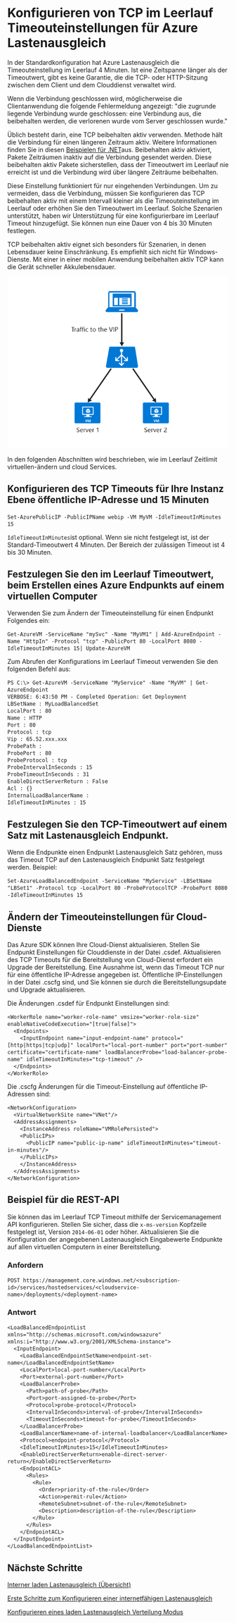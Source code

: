 <properties
   pageTitle="Konfigurieren Sie laden Lastenausgleich TCP im Leerlauf Timeout | Microsoft Azure"
   description="Laden Lastenausgleich TCP im Leerlauf Timeout konfigurieren"
   services="load-balancer"
   documentationCenter="na"
   authors="sdwheeler"
   manager="carmonm"
   editor="" />
<tags
   ms.service="load-balancer"
   ms.devlang="na"
   ms.topic="article"
   ms.tgt_pltfrm="na"
   ms.workload="infrastructure-services"
   ms.date="10/24/2016"
   ms.author="sewhee" />

# <a name="configure-tcp-idle-timeout-settings-for-azure-load-balancer"></a>Konfigurieren von TCP im Leerlauf Timeouteinstellungen für Azure Lastenausgleich

In der Standardkonfiguration hat Azure Lastenausgleich die Timeouteinstellung im Leerlauf 4 Minuten. Ist eine Zeitspanne länger als der Timeoutwert, gibt es keine Garantie, die die TCP- oder HTTP-Sitzung zwischen dem Client und dem Clouddienst verwaltet wird.

Wenn die Verbindung geschlossen wird, möglicherweise die Clientanwendung die folgende Fehlermeldung angezeigt: "die zugrunde liegende Verbindung wurde geschlossen: eine Verbindung aus, die beibehalten werden, die verlorenen wurde vom Server geschlossen wurde."

Üblich besteht darin, eine TCP beibehalten aktiv verwenden. Methode hält die Verbindung für einen längeren Zeitraum aktiv. Weitere Informationen finden Sie in diesen [Beispielen für .NET](https://msdn.microsoft.com/library/system.net.servicepoint.settcpkeepalive.aspx)aus. Beibehalten aktiv aktiviert, Pakete Zeiträumen inaktiv auf die Verbindung gesendet werden. Diese beibehalten aktiv Pakete sicherstellen, dass der Timeoutwert im Leerlauf nie erreicht ist und die Verbindung wird über längere Zeiträume beibehalten.

Diese Einstellung funktioniert für nur eingehenden Verbindungen. Um zu vermeiden, dass die Verbindung, müssen Sie konfigurieren das TCP beibehalten aktiv mit einem Intervall kleiner als die Timeouteinstellung im Leerlauf oder erhöhen Sie den Timeoutwert im Leerlauf. Solche Szenarien unterstützt, haben wir Unterstützung für eine konfigurierbare im Leerlauf Timeout hinzugefügt. Sie können nun eine Dauer von 4 bis 30 Minuten festlegen.

TCP beibehalten aktiv eignet sich besonders für Szenarien, in denen Lebensdauer keine Einschränkung. Es empfiehlt sich nicht für Windows-Dienste. Mit einer in einer mobilen Anwendung beibehalten aktiv TCP kann die Gerät schneller Akkulebensdauer.

![Timeout für TCP](./media/load-balancer-tcp-idle-timeout/image1.png)

In den folgenden Abschnitten wird beschrieben, wie im Leerlauf Zeitlimit virtuellen-ändern und cloud Services.

## <a name="configure-the-tcp-timeout-for-your-instance-level-public-ip-to-15-minutes"></a>Konfigurieren des TCP Timeouts für Ihre Instanz Ebene öffentliche IP-Adresse und 15 Minuten

    Set-AzurePublicIP -PublicIPName webip -VM MyVM -IdleTimeoutInMinutes 15

`IdleTimeoutInMinutes`ist optional. Wenn sie nicht festgelegt ist, ist der Standard-Timeoutwert 4 Minuten. Der Bereich der zulässigen Timeout ist 4 bis 30 Minuten.

## <a name="set-the-idle-timeout-when-creating-an-azure-endpoint-on-a-virtual-machine"></a>Festzulegen Sie den im Leerlauf Timeoutwert, beim Erstellen eines Azure Endpunkts auf einem virtuellen Computer

Verwenden Sie zum Ändern der Timeouteinstellung für einen Endpunkt Folgendes ein:

    Get-AzureVM -ServiceName "mySvc" -Name "MyVM1" | Add-AzureEndpoint -Name "HttpIn" -Protocol "tcp" -PublicPort 80 -LocalPort 8080 -IdleTimeoutInMinutes 15| Update-AzureVM

Zum Abrufen der Konfigurations im Leerlauf Timeout verwenden Sie den folgenden Befehl aus:

    PS C:\> Get-AzureVM -ServiceName "MyService" -Name "MyVM" | Get-AzureEndpoint
    VERBOSE: 6:43:50 PM - Completed Operation: Get Deployment
    LBSetName : MyLoadBalancedSet
    LocalPort : 80
    Name : HTTP
    Port : 80
    Protocol : tcp
    Vip : 65.52.xxx.xxx
    ProbePath :
    ProbePort : 80
    ProbeProtocol : tcp
    ProbeIntervalInSeconds : 15
    ProbeTimeoutInSeconds : 31
    EnableDirectServerReturn : False
    Acl : {}
    InternalLoadBalancerName :
    IdleTimeoutInMinutes : 15

## <a name="set-the-tcp-timeout-on-a-load-balanced-endpoint-set"></a>Festzulegen Sie den TCP-Timeoutwert auf einem Satz mit Lastenausgleich Endpunkt.

Wenn die Endpunkte einen Endpunkt Lastenausgleich Satz gehören, muss das Timeout TCP auf den Lastenausgleich Endpunkt Satz festgelegt werden. Beispiel:

    Set-AzureLoadBalancedEndpoint -ServiceName "MyService" -LBSetName "LBSet1" -Protocol tcp -LocalPort 80 -ProbeProtocolTCP -ProbePort 8080 -IdleTimeoutInMinutes 15

## <a name="change-timeout-settings-for-cloud-services"></a>Ändern der Timeouteinstellungen für Cloud-Dienste

Das Azure SDK können Ihre Cloud-Dienst aktualisieren. Stellen Sie Endpunkt Einstellungen für Clouddienste in der Datei .csdef. Aktualisieren des TCP Timeouts für die Bereitstellung von Cloud-Dienst erfordert ein Upgrade der Bereitstellung. Eine Ausnahme ist, wenn das Timeout TCP nur für eine öffentliche IP-Adresse angegeben ist. Öffentliche IP-Einstellungen in der Datei .cscfg sind, und Sie können sie durch die Bereitstellungsupdate und Upgrade aktualisieren.

Die Änderungen .csdef für Endpunkt Einstellungen sind:

    <WorkerRole name="worker-role-name" vmsize="worker-role-size" enableNativeCodeExecution="[true|false]">
      <Endpoints>
        <InputEndpoint name="input-endpoint-name" protocol="[http|https|tcp|udp]" localPort="local-port-number" port="port-number" certificate="certificate-name" loadBalancerProbe="load-balancer-probe-name" idleTimeoutInMinutes="tcp-timeout" />
      </Endpoints>
    </WorkerRole>

Die .cscfg Änderungen für die Timeout-Einstellung auf öffentliche IP-Adressen sind:

    <NetworkConfiguration>
      <VirtualNetworkSite name="VNet"/>
      <AddressAssignments>
        <InstanceAddress roleName="VMRolePersisted">
        <PublicIPs>
          <PublicIP name="public-ip-name" idleTimeoutInMinutes="timeout-in-minutes"/>
        </PublicIPs>
        </InstanceAddress>
      </AddressAssignments>
    </NetworkConfiguration>

## <a name="rest-api-example"></a>Beispiel für die REST-API

Sie können das im Leerlauf TCP Timeout mithilfe der Servicemanagement API konfigurieren. Stellen Sie sicher, dass die `x-ms-version` Kopfzeile festgelegt ist, Version `2014-06-01` oder höher. Aktualisieren Sie die Konfiguration der angegebenen Lastenausgleich Eingabewerte Endpunkte auf allen virtuellen Computern in einer Bereitstellung.

### <a name="request"></a>Anfordern

    POST https://management.core.windows.net/<subscription-id>/services/hostedservices/<cloudservice-name>/deployments/<deployment-name>

### <a name="response"></a>Antwort

    <LoadBalancedEndpointList xmlns="http://schemas.microsoft.com/windowsazure" xmlns:i="http://www.w3.org/2001/XMLSchema-instance">
      <InputEndpoint>
        <LoadBalancedEndpointSetName>endpoint-set-name</LoadBalancedEndpointSetName>
        <LocalPort>local-port-number</LocalPort>
        <Port>external-port-number</Port>
        <LoadBalancerProbe>
          <Path>path-of-probe</Path>
          <Port>port-assigned-to-probe</Port>
          <Protocol>probe-protocol</Protocol>
          <IntervalInSeconds>interval-of-probe</IntervalInSeconds>
          <TimeoutInSeconds>timeout-for-probe</TimeoutInSeconds>
        </LoadBalancerProbe>
        <LoadBalancerName>name-of-internal-loadbalancer</LoadBalancerName>
        <Protocol>endpoint-protocol</Protocol>
        <IdleTimeoutInMinutes>15</IdleTimeoutInMinutes>
        <EnableDirectServerReturn>enable-direct-server-return</EnableDirectServerReturn>
        <EndpointACL>
          <Rules>
            <Rule>
              <Order>priority-of-the-rule</Order>
              <Action>permit-rule</Action>
              <RemoteSubnet>subnet-of-the-rule</RemoteSubnet>
              <Description>description-of-the-rule</Description>
            </Rule>
          </Rules>
        </EndpointACL>
      </InputEndpoint>
    </LoadBalancedEndpointList>

## <a name="next-steps"></a>Nächste Schritte

[Interner laden Lastenausgleich (Übersicht)](load-balancer-internal-overview.md)

[Erste Schritte zum Konfigurieren einer internetfähigen Lastenausgleich](load-balancer-get-started-internet-arm-ps.md)

[Konfigurieren eines laden Lastenausgleich Verteilung Modus](load-balancer-distribution-mode.md)
